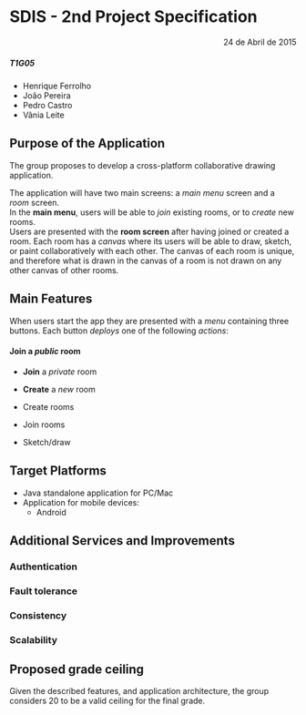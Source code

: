 # SDIS - 2nd Project Specification

<p align="right">24 de Abril de 2015</p>


##### T1G05

- Henrique Ferrolho  
- João Pereira  
- Pedro Castro  
- Vânia Leite  


## Purpose of the Application

The group proposes to develop a cross-platform collaborative drawing application.

The application will have two main screens: a *main menu* screen and a *room* screen.  
In the **main menu**, users will be able to *join* existing rooms, or to *create* new rooms.  
Users are presented with the **room screen** after having joined or created a room. Each room has a *canvas* where its users will be able to draw, sketch, or paint collaboratively with each other. The canvas of each room is unique, and therefore what is drawn in the canvas of a room is not drawn on any other canvas of other rooms.


## Main Features

When users start the app they are presented with a *menu* containing three buttons. Each button *deploys* one of the following *actions*:

#### **Join** a *public* room
- **Join** a *private* room
- **Create** a *new* room

- Create rooms
- Join rooms
- Sketch/draw


## Target Platforms

- Java standalone application for PC/Mac
- Application for mobile devices:
  - Android


## Additional Services and Improvements

### Authentication

### Fault tolerance

### Consistency

### Scalability


## Proposed grade ceiling

Given the described features, and application architecture, the group considers 20 to be a valid ceiling for the final grade.
